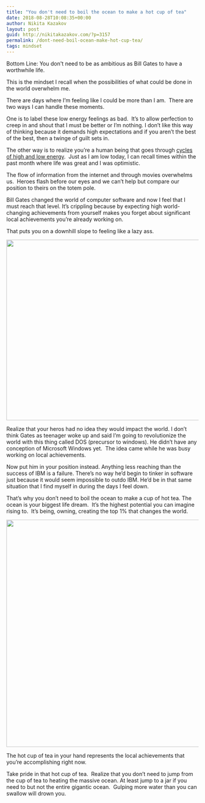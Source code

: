 ```yaml
---
title: "You don't need to boil the ocean to make a hot cup of tea"
date: 2018-08-28T10:08:35+00:00
author: Nikita Kazakov
layout: post
guid: http://nikitakazakov.com/?p=3157
permalink: /dont-need-boil-ocean-make-hot-cup-tea/
tags: mindset
---
```


Bottom Line: You don't need to be as ambitious as Bill Gates to have a worthwhile life.

This is the mindset I recall when the possibilities of what could be done in the world overwhelm me.

There are days where I’m feeling like I could be more than I am.  There are two ways I can handle these moments.

One is to label these low energy feelings as bad.  It’s to allow perfection to creep in and shout that I must be better or I’m nothing. I don’t like this way of thinking because it demands high expectations and if you aren’t the best of the best, then a twinge of guilt sets in.

The other way is to realize you’re a human being that goes through [cycles of high and low energy](http://nikitakazakov.com/what-knuckles-taught-me-about-lifes-peaks-and-valleys/).  Just as I am low today, I can recall times within the past month where life was great and I was optimistic.

The flow of information from the internet and through movies overwhelms us.  Heroes flash before our eyes and we can’t help but compare our position to theirs on the totem pole.

Bill Gates changed the world of computer software and now I feel that I must reach that level. It’s crippling because by expecting high world-changing achievements from yourself makes you forget about significant local achievements you’re already working on.

That puts you on a downhill slope to feeling like a lazy ass.

<img src="http://nikitakazakov.com/wp-content/uploads/2018/08/2018-08-28_09-31-11-1024x472.jpg" sizes="(max-width: 1024px) 100vw, 1024px" srcset="http://nikitakazakov.com/wp-content/uploads/2018/08/2018-08-28_09-31-11-1024x472.jpg 1024w, http://nikitakazakov.com/wp-content/uploads/2018/08/2018-08-28_09-31-11-300x138.jpg 300w, http://nikitakazakov.com/wp-content/uploads/2018/08/2018-08-28_09-31-11-768x354.jpg 768w, http://nikitakazakov.com/wp-content/uploads/2018/08/2018-08-28_09-31-11.jpg 1109w" alt="" width="1024" height="472" /> 

Realize that your heros had no idea they would impact the world. I don’t think Gates as teenager woke up and said I’m going to revolutionize the world with this thing called DOS (precursor to windows). He didn’t have any conception of Microsoft Windows yet.  The idea came while he was busy working on local achievements.

Now put him in your position instead. Anything less reaching than the success of IBM is a failure. There’s no way he’d begin to tinker in software just because it would seem impossible to outdo IBM. He’d be in that same situation that I find myself in during the days I feel down.

That’s why you don’t need to boil the ocean to make a cup of hot tea. The ocean is your biggest life dream.  It’s the highest potential you can imagine rising to.  It’s being, owning, creating the top 1% that changes the world.

<img src="http://nikitakazakov.com/wp-content/uploads/2018/08/2018-08-28_10-05-32.jpg" sizes="(max-width: 942px) 100vw, 942px" srcset="http://nikitakazakov.com/wp-content/uploads/2018/08/2018-08-28_10-05-32.jpg 942w, http://nikitakazakov.com/wp-content/uploads/2018/08/2018-08-28_10-05-32-300x189.jpg 300w, http://nikitakazakov.com/wp-content/uploads/2018/08/2018-08-28_10-05-32-768x484.jpg 768w" alt="" width="942" height="594" /> 

The hot cup of tea in your hand represents the local achievements that you’re accomplishing right now.

Take pride in that hot cup of tea.  Realize that you don’t need to jump from the cup of tea to heating the massive ocean. At least jump to a jar if you need to but not the entire gigantic ocean.  Gulping more water than you can swallow will drown you.
